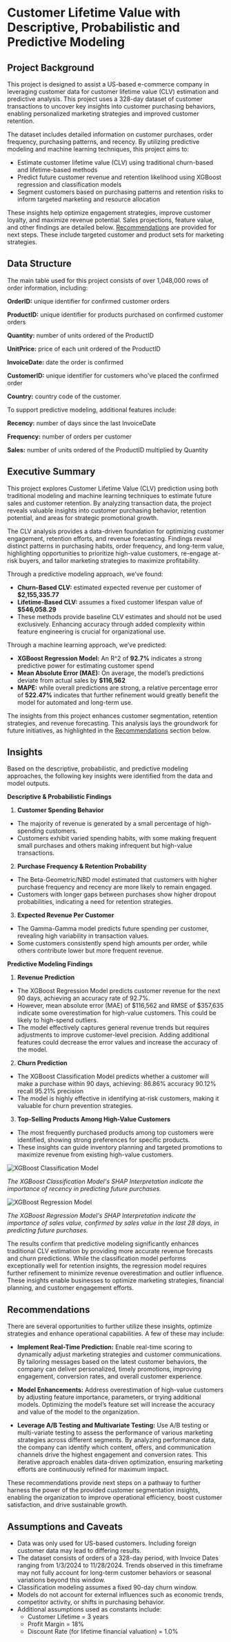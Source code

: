# Customer Lifetime Value with Descriptive, Probabilistic and Predictive Modeling 

## Project Background

This project is designed to assist a US-based e-commerce company in leveraging customer data for customer lifetime value (CLV) estimation and predictive analysis. This project uses a 328-day dataset of customer transactions to uncover key insights into customer purchasing behaviors, enabling personalized marketing strategies and improved customer retention.

The dataset includes detailed information on customer purchases, order frequency, purchasing patterns, and recency. By utilizing predictive modeling and machine learning techniques, this project aims to:

-	Estimate customer lifetime value (CLV) using traditional churn-based and lifetime-based methods
-	Predict future customer revenue and retention likelihood using XGBoost regression and classification models
-	Segment customers based on purchasing patterns and retention risks to inform targeted marketing and resource allocation

These insights help optimize engagement strategies, improve customer loyalty, and maximize revenue potential. Sales projections, feature value, and other findings are detailed below. [Recommendations](https://github.com/hallie-marshall/ecommerce-churn-clv/edit/main/README.md#recommendations) are provided for next steps. These include targeted customer and product sets for marketing strategies. 

## Data Structure

The main table used for this project consists of over 1,048,000 rows of order information, including:

**OrderID:** unique identifier for confirmed customer orders

**ProductID:** unique identifier for products purchased on confirmed customer orders

**Quantity:** number of units ordered of the ProductID 

**UnitPrice:** price of each unit ordered of the ProductID

**InvoiceDate:** date the order is confirmed

**CustomerID:** unique identifier for customers who've placed the confirmed order

**Country:** country code of the customer. 

To support predictive modeling, additional features include:

**Recency:** number of days since the last InvoiceDate

**Frequency:** number of orders per customer

**Sales:** number of units ordered of the ProductID multiplied by Quantity


## Executive Summary

This project explores Customer Lifetime Value (CLV) prediction using both traditional modeling and machine learning techniques to estimate future sales and customer retention. By analyzing transaction data, the project reveals valuable insights into customer purchasing behavior, retention potential, and areas for strategic promotional growth.

The CLV analysis provides a data-driven foundation for optimizing customer engagement, retention efforts, and revenue forecasting. Findings reveal distinct patterns in purchasing habits, order frequency, and long-term value, highlighting opportunities to prioritize high-value customers, re-engage at-risk buyers, and tailor marketing strategies to maximize profitability.

Through a predictive modeling approach, we’ve found:
-	**Churn-Based CLV:** estimated expected revenue per customer of **$2,155,335.77**
-	**Lifetime-Based CLV:** assumes a fixed customer lifespan value of **$546,058.29**
-	These methods provide baseline CLV estimates and should not be used exclusively. Enhancing accuracy through added complexity within feature engineering is crucial for organizational use.


Through a machine learning approach, we’ve predicted:
-	**XGBoost Regression Model:** An R^2 of **92.7%** indicates a strong predictive power for estimating customer spend
-	**Mean Absolute Error (MAE):** On average, the model’s predictions deviate from actual sales by **$116,562**
-	**MAPE:** while overall predictions are strong, a relative percentage error of **522.47%** indicates that further refinement would greatly benefit the model for automated and long-term use.

 
The insights from this project enhances customer segmentation, retention strategies, and revenue forecasting. This analysis lays the groundwork for future initiatives, as highlighted in the [Recommendations](https://github.com/hallie-marshall/ecommerce-churn-clv/edit/main/README.md#recommendations) section below.

## Insights

Based on the descriptive, probabilistic, and predictive modeling approaches, the following key insights were identified from the data and model outputs.

**Descriptive & Probabilistic Findings**

1.	**Customer Spending Behavior**
-	The majority of revenue is generated by a small percentage of high-spending customers.
-	Customers exhibit varied spending habits, with some making frequent small purchases and others making infrequent but high-value transactions.
2.	**Purchase Frequency & Retention Probability**
-	The Beta-Geometric/NBD model estimated that customers with higher purchase frequency and recency are more likely to remain engaged.
-	Customers with longer gaps between purchases show higher dropout probabilities, indicating a need for retention strategies.
3.	**Expected Revenue Per Customer**
-	The Gamma-Gamma model predicts future spending per customer, revealing high variability in transaction values.
-	Some customers consistently spend high amounts per order, while others contribute lower but more frequent revenue.

**Predictive Modeling Findings**

1.	**Revenue Prediction**
-	The XGBoost Regression Model predicts customer revenue for the next 90 days, achieving an accuracy rate of 92.7%.
-	However, mean absolute error (MAE) of $116,562 and RMSE of $357,635 indicate some overestimation for high-value customers. This could be likely to high-spend outliers.
-	The model effectively captures general revenue trends but requires adjustments to improve customer-level precision. Adding additional features could decrease the error values and increase the accuracy of the model.

2.	**Churn Prediction**
-	The XGBoost Classification Model predicts whether a customer will make a purchase within 90 days, achieving:
86.86% accuracy
90.12% recall
95.21% precision
- The model is highly effective in identifying at-risk customers,  making it valuable for churn prevention strategies.

3.	**Top-Selling Products Among High-Value Customers**
-	The most frequently purchased products among top customers were identified, showing strong preferences for specific products.
-	These insights can guide inventory planning and targeted promotions to maximize revenue from existing high-value customers.


![XGBoost Classification Model](CLV_Classification.png)

_The XGBoost Classification Model's SHAP Interpretation indicate the importance of recency in predicting future purchases._
 
 
 
![XGBoost Regression Model](CLV_Regression.png)

_The XGBoost Regression Model's SHAP Interpretation indicate the importance of sales value, confirmed by sales value in the last 28 days, in predicting future purchases._
 
 
 
The results confirm that predictive modeling significantly enhances traditional CLV estimation by providing more accurate revenue forecasts and churn predictions. While the classification model performs exceptionally well for retention insights, the regression model requires further refinement to minimize revenue overestimation and outlier influence. These insights enable businesses to optimize marketing strategies, financial planning, and customer engagement efforts.

## Recommendations

There are several opportunities to further utilize these insights, optimize strategies and enhance operational capabilities. A few of these may include:

- **Implement Real-Time Prediction:** Enable real-time scoring to dynamically adjust marketing strategies and customer communications. By tailoring messages based on the latest customer behaviors, the company can deliver personalized, timely promotions, improving engagement, conversion rates, and overall customer experience.
  
- **Model Enhancements:** Address overestimation of high-value customers by adjusting feature importance, parameters, or trying additional models. Optimizing the model’s feature set will increase the accuracy and value of the model to the organization.
    
- **Leverage A/B Testing and Multivariate Testing:** Use A/B testing or multi-variate testing to assess the performance of various marketing strategies across different segments. By analyzing performance data, the company can identify which content, offers, and communication channels drive the highest engagement and conversion rates. This iterative approach enables data-driven optimization, ensuring marketing efforts are continuously refined for maximum impact.

These recommendations provide next steps on a pathway to further harness the power of the provided customer segmentation insights, enabling the organization to improve operational efficiency, boost customer satisfaction, and drive sustainable growth.

## Assumptions and Caveats

- Data was only used for US-based customers. Including foreign customer data may lead to differing results.
- The dataset consists of orders of a 328-day period, with Invoice Dates ranging from 1/3/2024 to 11/28/2024. Trends observed in this timeframe may not fully account for long-term customer behaviors or seasonal variations beyond this window.
- Classification modeling assumes a fixed 90-day churn window.
- Models do not account for external influences such as economic trends, competitor activity, or shifts in purchasing behavior. 
- Additional assumptions used as constants include:
  * Customer Lifetime = 3 years
  * Profit Margin = 18%
  * Discount Rate (for lifetime financial valuation) = 1.0%
